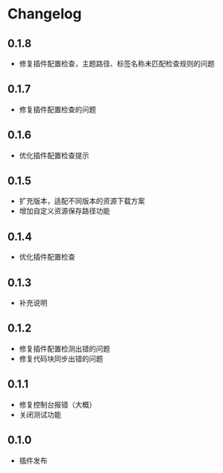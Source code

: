 # Changelog

## 0.1.8

* 修复插件配置检查，主题路径、标签名称未匹配检查规则的问题

## 0.1.7

* 修复插件配置检查的问题

## 0.1.6

* 优化插件配置检查提示

## 0.1.5

* 扩充版本，适配不同版本的资源下载方案
* 增加自定义资源保存路径功能

## 0.1.4

* 优化插件配置检查

## 0.1.3

* 补充说明

## 0.1.2

* 修复插件配置检测出错的问题
* 修复代码块同步出错的问题

## 0.1.1

* 修复控制台报错（大概）
* 关闭测试功能

## 0.1.0

* 插件发布
